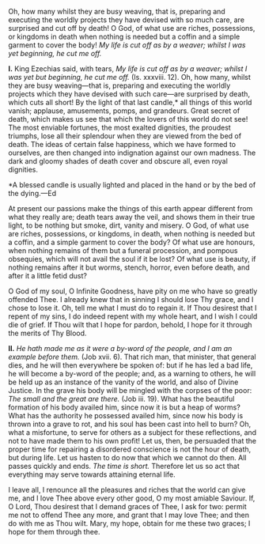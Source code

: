 
Oh, how many whilst they are busy weaving, that is, preparing and executing the worldly projects they have devised with so much care, are surprised and cut off by death! O God, of what use are riches, possessions, or kingdoms in death when nothing is needed but a coffin and a simple garment to cover the body! *My life is cut off as by a weaver; whilst I was yet beginning, he cut me off.*

**I\.** King Ezechias said, with tears, *My life is cut off as by a weaver; whilst I was yet but beginning, he cut me off.* (Is. xxxviii. 12). Oh, how many, whilst they are busy weaving—that is, preparing and executing the worldly projects which they have devised with such care—are surprised by death, which cuts all short! By the light of that last candle,\* all things of this world vanish; applause, amusements, pomps, and grandeurs. Great secret of death, which makes us see that which the lovers of this world do not see! The most enviable fortunes, the most exalted dignities, the proudest triumphs, lose all their splendour when they are viewed from the bed of death. The ideas of certain false happiness, which we have formed to ourselves, are then changed into indignation against our own madness. The dark and gloomy shades of death cover and obscure all, even royal dignities.

\*A blessed candle is usually lighted and placed in the hand or by the bed of the dying.—Ed

At present our passions make the things of this earth appear different from what they really are; death tears away the veil, and shows them in their true light, to be nothing but smoke, dirt, vanity and misery. O God, of what use are riches, possessions, or kingdoms, in death, when nothing is needed but a coffin, and a simple garment to cover the body? Of what use are honours, when nothing remains of them but a funeral procession, and pompous obsequies, which will not avail the soul if it be lost? Of what use is beauty, if nothing remains after it but worms, stench, horror, even before death, and after it a little fetid dust?

O God of my soul, O Infinite Goodness, have pity on me who have so greatly offended Thee. I already knew that in sinning I should lose Thy grace, and I chose to lose it. Oh, tell me what I must do to regain it. If Thou desirest that I repent of my sins, I do indeed repent with my whole heart, and I wish I could die of grief. If Thou wilt that I hope for pardon, behold, I hope for it through the merits of Thy Blood.

**II\.** *He hath made me as it were a by-word of the people, and I am an example before them.* (Job xvii. 6). That rich man, that minister, that general dies, and he will then everywhere be spoken of: but if he has led a bad life, he will become a by-word of the people; and, as a warning to others, he will be held up as an instance of the vanity of the world, and also of Divine Justice. In the grave his body will be mingled with the corpses of the poor: *The small and the great are there.* (Job iii. 19). What has the beautiful formation of his body availed him, since now it is but a heap of worms? What has the authority he possessed availed him, since now his body is thrown into a grave to rot, and his soul has been cast into hell to burn? Oh, what a misfortune, to serve for others as a subject for these reflections, and not to have made them to his own profit! Let us, then, be persuaded that the proper time for repairing a disordered conscience is not the hour of death, but during life. Let us hasten to do now that which we cannot do then. All passes quickly and ends. *The time is short.* Therefore let us so act that everything may serve towards attaining eternal life.

I leave all, I renounce all the pleasures and riches that the world can give me, and I love Thee above every other good, O my most amiable Saviour. If, O Lord, Thou desirest that I demand graces of Thee, I ask for two: permit me not to offend Thee any more, and grant that I may love Thee; and then do with me as Thou wilt. Mary, my hope, obtain for me these two graces; I hope for them through thee.


